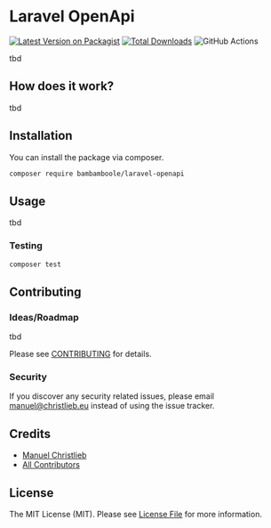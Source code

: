# Laravel OpenApi

[![Latest Version on Packagist](https://img.shields.io/packagist/v/bambamboole/laravel-openapi.svg?style=flat-square)](https://packagist.org/packages/bambamboole/laravel-openapi)
[![Total Downloads](https://img.shields.io/packagist/dt/bambamboole/laravel-openapi.svg?style=flat-square)](https://packagist.org/packages/bambamboole/laravel-openapi)
![GitHub Actions](https://github.com/bambamboole/laravel-openapi/actions/workflows/main.yml/badge.svg)

tbd
## How does it work?
tbd
## Installation

You can install the package via composer.

```bash
composer require bambamboole/laravel-openapi
```



## Usage
tbd

### Testing

```bash
composer test
```

## Contributing

### Ideas/Roadmap
tbd

Please see [CONTRIBUTING](CONTRIBUTING.md) for details.

### Security

If you discover any security related issues, please email manuel@christlieb.eu instead of using the issue tracker.

## Credits

-   [Manuel Christlieb](https://github.com/bambamboole)
-   [All Contributors](../../contributors)

## License

The MIT License (MIT). Please see [License File](LICENSE.md) for more information.

